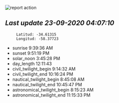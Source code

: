 ![report action](https://github.com/matiasz8/actions-for-reports/workflows/report%20action/badge.svg?branch=develop) 


## *****Last update 23-09-2020 04:07:10*****



		 Latitud: -34.61315
		 Longitud: -58.37723

 - sunrise 	 9:39:36 AM
 - sunset 	 9:51:19 PM
 - solar_noon 	 3:45:28 PM
 - day_length 	 12:11:43
 - civil_twilight_begin 	 9:14:32 AM
 - civil_twilight_end 	 10:16:24 PM
 - nautical_twilight_begin 	 8:45:08 AM
 - nautical_twilight_end 	 10:45:47 PM
 - astronomical_twilight_begin 	 8:15:23 AM
 - astronomical_twilight_end 	 11:15:33 PM
